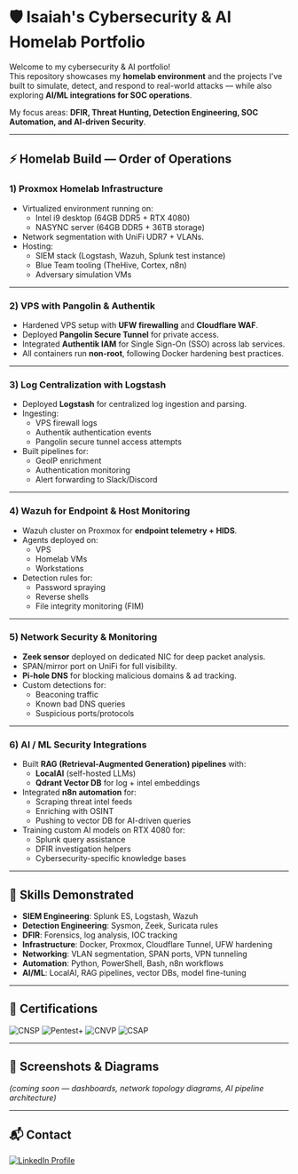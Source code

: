 # 🛡️ Isaiah's Cybersecurity & AI Homelab Portfolio

Welcome to my cybersecurity & AI portfolio!  
This repository showcases my **homelab environment** and the projects I’ve built to simulate, detect, and respond to real-world attacks — while also exploring **AI/ML integrations for SOC operations**.  

My focus areas: **DFIR, Threat Hunting, Detection Engineering, SOC Automation, and AI-driven Security**.

---

## ⚡ Homelab Build — Order of Operations

### 1) Proxmox Homelab Infrastructure
- Virtualized environment running on:
  - Intel i9 desktop (64GB DDR5 + RTX 4080)  
  - NASYNC server (64GB DDR5 + 36TB storage)  
- Network segmentation with UniFi UDR7 + VLANs.  
- Hosting:
  - SIEM stack (Logstash, Wazuh, Splunk test instance)  
  - Blue Team tooling (TheHive, Cortex, n8n)  
  - Adversary simulation VMs  

---

### 2) VPS with Pangolin & Authentik
- Hardened VPS setup with **UFW firewalling** and **Cloudflare WAF**.  
- Deployed **Pangolin Secure Tunnel** for private access.  
- Integrated **Authentik IAM** for Single Sign-On (SSO) across lab services.  
- All containers run **non-root**, following Docker hardening best practices.  

---

### 3) Log Centralization with Logstash
- Deployed **Logstash** for centralized log ingestion and parsing.  
- Ingesting:
  - VPS firewall logs  
  - Authentik authentication events  
  - Pangolin secure tunnel access attempts  
- Built pipelines for:
  - GeoIP enrichment  
  - Authentication monitoring  
  - Alert forwarding to Slack/Discord  

---

### 4) Wazuh for Endpoint & Host Monitoring
- Wazuh cluster on Proxmox for **endpoint telemetry + HIDS**.  
- Agents deployed on:
  - VPS  
  - Homelab VMs  
  - Workstations  
- Detection rules for:
  - Password spraying  
  - Reverse shells  
  - File integrity monitoring (FIM)  

---

### 5) Network Security & Monitoring
- **Zeek sensor** deployed on dedicated NIC for deep packet analysis.  
- SPAN/mirror port on UniFi for full visibility.  
- **Pi-hole DNS** for blocking malicious domains & ad tracking.  
- Custom detections for:
  - Beaconing traffic  
  - Known bad DNS queries  
  - Suspicious ports/protocols  

---

### 6) AI / ML Security Integrations
- Built **RAG (Retrieval-Augmented Generation) pipelines** with:
  - **LocalAI** (self-hosted LLMs)  
  - **Qdrant Vector DB** for log + intel embeddings  
- Integrated **n8n automation** for:
  - Scraping threat intel feeds  
  - Enriching with OSINT  
  - Pushing to vector DB for AI-driven queries  
- Training custom AI models on RTX 4080 for:
  - Splunk query assistance  
  - DFIR investigation helpers  
  - Cybersecurity-specific knowledge bases  

---

## 🧰 Skills Demonstrated
- **SIEM Engineering**: Splunk ES, Logstash, Wazuh  
- **Detection Engineering**: Sysmon, Zeek, Suricata rules  
- **DFIR**: Forensics, log analysis, IOC tracking  
- **Infrastructure**: Docker, Proxmox, Cloudflare Tunnel, UFW hardening  
- **Networking**: VLAN segmentation, SPAN ports, VPN tunneling  
- **Automation**: Python, PowerShell, Bash, n8n workflows  
- **AI/ML**: LocalAI, RAG pipelines, vector DBs, model fine-tuning  

---

## 📜 Certifications
<p align="left">
  <img src="https://img.shields.io/badge/-CNSP-blue?logo=comptia&style=for-the-badge" alt="CNSP" />
  <img src="https://img.shields.io/badge/-Pentest%2B-red?logo=comptia&style=for-the-badge" alt="Pentest+" />
  <img src="https://img.shields.io/badge/-CNVP-yellow?logo=comptia&style=for-the-badge" alt="CNVP" />
  <img src="https://img.shields.io/badge/-CSAP-green?logo=comptia&style=for-the-badge" alt="CSAP" />
</p>

---

## 📸 Screenshots & Diagrams
*(coming soon — dashboards, network topology diagrams, AI pipeline architecture)*

---

## 📬 Contact
<p align="left">
  <a href="https://www.linkedin.com/in/isaiah-a-a3a70b181">
    <img src="https://img.shields.io/badge/LinkedIn-0077B5?style=for-the-badge&logo=linkedin&logoColor=white" alt="LinkedIn Profile"/>
  </a>
</p>